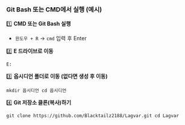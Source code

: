 ### **Git Bash 또는 CMD에서 실행 (예시)**

1️⃣ **CMD 또는 Git Bash 실행**

- `윈도우 + R` → `cmd` 입력 후 Enter

2️⃣ **E 드라이브로 이동**

`E:`

3️⃣ **옵시디언 폴더로 이동 (없다면 생성 후 이동)**


`mkdir 옵시디언 cd 옵시디언`

4️⃣ **Git 저장소 클론(복사)하기**

`git clone https://github.com/Blacktailz2188/Lagvar.git cd Lagvar`